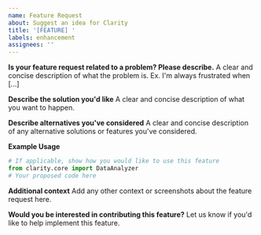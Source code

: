 ```yaml
---
name: Feature Request
about: Suggest an idea for Clarity
title: '[FEATURE] '
labels: enhancement
assignees: ''
---
```


**Is your feature request related to a problem? Please describe.**
A clear and concise description of what the problem is. Ex. I'm always frustrated when [...]

**Describe the solution you'd like**
A clear and concise description of what you want to happen.

**Describe alternatives you've considered**
A clear and concise description of any alternative solutions or features you've considered.

**Example Usage**
```python
# If applicable, show how you would like to use this feature
from clarity.core import DataAnalyzer
# Your proposed code here
```

**Additional context**
Add any other context or screenshots about the feature request here.

**Would you be interested in contributing this feature?**
Let us know if you'd like to help implement this feature.
